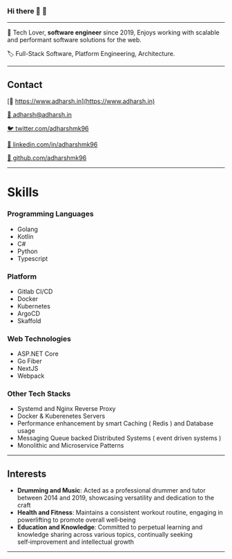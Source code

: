 ### Hi there 👋 :drum:

---

👋 Tech Lover, **software engineer** since 2019, Enjoys working with scalable and performant software solutions for the web.

🏷️ Full-Stack Software, Platform Engineering, Architecture.

---

## **Contact**

[🔗 https://www.adharsh.in](https://www.adharsh.in)

[📧 adharsh@adharsh.in](mailto:adharsh@adharsh.in)

[🐦 twitter.com/adharshmk96](http://twitter.com/adharshmk96)

[🔗 linkedin.com/in/adharshmk96](https://www.linkedin.com/in/adharshmk96)

[👾 github.com/adharshmk96](https://github.com/adharshmk96)

---

# Skills

### Programming Languages

- Golang
- Kotlin
- C#
- Python
- Typescript

### Platform

- Gitlab CI/CD
- Docker
- Kubernetes
- ArgoCD
- Skaffold

### Web Technologies

- ASP.NET Core
- Go Fiber
- NextJS
- Webpack

### Other Tech Stacks

- Systemd and Nginx Reverse Proxy 
- Docker & Kuberenetes Servers
- Performance enhancement by smart Caching ( Redis ) and Database usage 
- Messaging Queue backed Distributed Systems ( event driven systems )
- Monolithic and Microservice Patterns

---

## Interests

- **Drumming and Music**: Acted as a professional drummer and tutor between 2014 and 2019, showcasing versatility and dedication to the craft
- **Health and Fitness**: Maintains a consistent workout routine, engaging in powerlifting to promote overall well‑being
- **Education and Knowledge**: Committed to perpetual learning and knowledge sharing across various topics, continually seeking self‑improvement and intellectual growth

---
